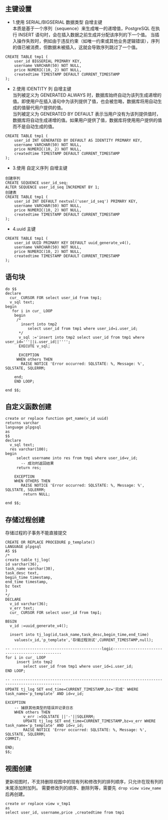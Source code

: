 ## 主键设置
- 1.使用 SERIAL/BIGSERIAL 数据类型 自增主键  
本质是基于一个序列（sequence）来生成唯一的递增值，PostgreSQL 在执行 INSERT 语句时，会在插入数据之前生成并分配该序列的下一个值。
当插入操作失败时，例如由于违反约束（如唯一约束或其他业务逻辑错误），序列的值已被消费，但数据未被插入，这就会导致序列跳过了一个值。
```
CREATE TABLE tmp1 (
    user_id BIGSERIAL PRIMARY KEY,
    username VARCHAR(50) NOT NULL,
    price NUMERIC(10, 2) NOT NULL,
    createdtime TIMESTAMP DEFAULT CURRENT_TIMESTAMP
);
```
- 2.使用 IDENTITY 列 自增主键  
当列被定义为 GENERATED ALWAYS 时，数据库始终自动为该列生成递增的值。即使用户在插入语句中为该列提供了值，也会被忽略，数据库将用自动生成的值替代用户提供的值。  
当列被定义为 GENERATED BY DEFAULT 表示当用户没有为该列提供值时，数据库将自动生成递增的值。如果用户提供了值，数据库将使用用户提供的值而不是自动生成的值。  
```
CREATE TABLE tmp1 (
    user_id INT GENERATED BY DEFAULT AS IDENTITY PRIMARY KEY,
    username VARCHAR(50) NOT NULL,
    price NUMERIC(10, 2) NOT NULL,
    createdtime TIMESTAMP DEFAULT CURRENT_TIMESTAMP
);
```
- 3.使用 自定义序列 自增主键  
``` 
创建序列
CREATE SEQUENCE user_id_seq;
ALTER SEQUENCE user_id_seq INCREMENT BY 1;
创建表
CREATE TABLE tmp1 (
    user_id INT DEFAULT nextval('user_id_seq') PRIMARY KEY,
    username VARCHAR(50) NOT NULL,
    price NUMERIC(10, 2) NOT NULL,
    createdtime TIMESTAMP DEFAULT CURRENT_TIMESTAMP
);
```
- 4.uuid 主键  
```
CREATE TABLE tmp1 (
    user_id UUID PRIMARY KEY DEFAULT uuid_generate_v4(),
    username VARCHAR(50) NOT NULL,
    price NUMERIC(10, 2) NOT NULL,
    createdtime TIMESTAMP DEFAULT CURRENT_TIMESTAMP
);
```

## 语句块
```
do $$ 
declare
  cur_ CURSOR FOR select user_id from tmp1;
  v_sql text;
begin
   for i in cur_ LOOP
    begin
     /*
       insert into tmp2
          select user_id from tmp1 where user_id=i.user_id;
      */
      v_sql :='insert into tmp2 select user_id from tmp1 where user_id='''||i.user_id||'''';
      EXECUTE v_sql;
    
      EXCEPTION 
     WHEN others THEN
       RAISE NOTICE 'Error occurred: SQLSTATE: %, Message: %', SQLSTATE, SQLERRM;

    end;
    END LOOP;

end $$;
```
## 自定义函数创建
```
create or replace function get_name(v_id uuid)
returns varchar
language plpgsql
as
$$
declare
  v_sql text;
  res varchar(100);
begin
     select username into res from tmp1 where user_id=v_id;
       -- 成功时返回结果
     return res;
     
    EXCEPTION
    WHEN OTHERS THEN
       RAISE NOTICE 'Error occurred: SQLSTATE: %, Message: %', SQLSTATE, SQLERRM;
        return NULL;

end $$;
```

## 存储过程创建
存储过程的子事务不能直接提交
```
CREATE OR REPLACE PROCEDURE p_template()
LANGUAGE plpgsql
AS $$
/*
create table tj_log(
id varchar(36),
task_name varchar(30),
task_desc text,
begin_time timestamp,
end_time timestamp,
bz text
)
*/
DECLARE
  v_id varchar(36);
  v_err text;
  cur_ CURSOR FOR select user_id from tmp1;
    
BEGIN
  v_id :=uuid_generate_v4();
  
  insert into tj_log(id,task_name,task_desc,begin_time,end_time)
    values(v_id,'p_template','存储过程测试',CURRENT_TIMESTAMP,null);

-- ----------------------------------------logic-----------------------------------------------
for i in cur_ LOOP
     insert into tmp2
        select user_id from tmp1 where user_id=i.user_id;
END LOOP;

-- --------------------------------------------------------------------------------------------
UPDATE tj_log SET end_time=CURRENT_TIMESTAMP,bz='完成' WHERE task_name='p_template' AND id=v_id;

EXCEPTION
    -- 捕获其他类型的错误并记录日志
    WHEN others THEN
        v_err :=SQLSTATE ||'-'||SQLERRM;
        UPDATE tj_log SET end_time=CURRENT_TIMESTAMP,bz=v_err WHERE task_name='p_template' AND id=v_id;
        RAISE NOTICE 'Error occurred: SQLSTATE: %, Message: %', SQLSTATE, SQLERRM;
COMMIT;

END;
$$;

```

## 视图创建
 更新视图时，不支持删除视图中的现有列和修改列的排列顺序，只允许在现有列的末尾添加附加列。
 需要修改列的顺序、删除列等，需要先` drop view view_name` 后再创建。
```
create or replace view v_tmp1 
as
select user_id, username,price ,createdtime from tmp1
```
